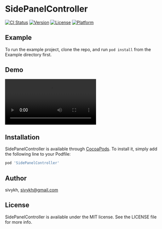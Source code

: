 # SidePanelController

[![CI Status](https://img.shields.io/travis/sivykh/SidePanelController.svg?style=flat)](https://travis-ci.org/sivykh/SidePanelController)
[![Version](https://img.shields.io/cocoapods/v/SidePanelController.svg?style=flat)](https://cocoapods.org/pods/SidePanelController)
[![License](https://img.shields.io/cocoapods/l/SidePanelController.svg?style=flat)](https://cocoapods.org/pods/SidePanelController)
[![Platform](https://img.shields.io/cocoapods/p/SidePanelController.svg?style=flat)](https://cocoapods.org/pods/SidePanelController)

## Example

To run the example project, clone the repo, and run `pod install` from the Example directory first.

## Demo

![](sp.MP4)

## Installation

SidePanelController is available through [CocoaPods](https://cocoapods.org). To install
it, simply add the following line to your Podfile:

```ruby
pod 'SidePanelController'
```

## Author

sivykh, sivykh@gmail.com

## License

SidePanelController is available under the MIT license. See the LICENSE file for more info.
